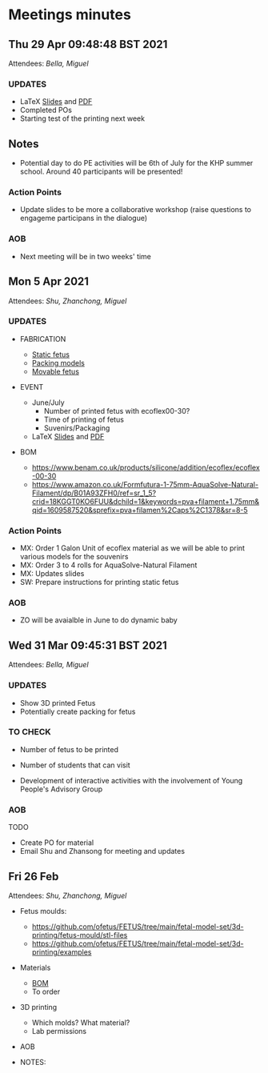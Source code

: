 # Meetings minutes

## Thu 29 Apr 09:48:48 BST 2021
Attendees: *Bella, Miguel*
### UPDATES
* LaTeX [Slides](../../documents/slides) and  [PDF](https://github.com/ofetus/us-simulator/blob/pdfs/slides.pdf)
* Completed POs 
* Starting test of the printing next week

## Notes
* Potential day to do PE activities will be 6th of July for the KHP summer school. Around 40 participants will be presented!

### Action Points
* Update slides to be more a collaborative workshop (raise questions to engageme participans in the dialogue) 

### AOB 
* Next meeting will be in two weeks' time


## Mon  5 Apr 2021
Attendees: *Shu, Zhanchong, Miguel*

### UPDATES

* FABRICATION
	* [Static fetus](../../models/static-fetus/)
	* [Packing models](../../models/static-fetus/3d-printing/fabrication/packaging) 
	* [Movable fetus](../../models/moving-fetus/)

* EVENT 
	* June/July
		* Number of printed fetus with ecoflex00-30? 
		* Time of printing of fetus
		* Suvenirs/Packaging
	* LaTeX [Slides](../../documents/slides) and  [PDF](https://github.com/ofetus/us-simulator/blob/pdfs/slides.pdf)

* BOM
	* https://www.benam.co.uk/products/silicone/addition/ecoflex/ecoflex-00-30
	* https://www.amazon.co.uk/Formfutura-1-75mm-AquaSolve-Natural-Filament/dp/B01A93ZFH0/ref=sr_1_5?crid=18KGGT0KO6FUU&dchild=1&keywords=pva+filament+1.75mm&qid=1609587520&sprefix=pva+filamen%2Caps%2C1378&sr=8-5 


### Action Points
* MX: Order 1 Galon Unit of ecoflex material as we will be able to print various models for the souvenirs
* MX: Order 3 to 4 rolls for AquaSolve-Natural Filament 
* MX: Updates slides
* SW: Prepare instructions for printing static fetus

### AOB 
* ZO will be avaialble in June to do dynamic baby

## Wed 31 Mar 09:45:31 BST 2021
Attendees: *Bella, Miguel*

### UPDATES 
* Show 3D printed Fetus
* Potentially create packing for fetus 
  
### TO CHECK 
* Number of fetus to be printed
* Number of students that can visit 

* Development of interactive activities with the involvement of Young People's Advisory Group


### AOB 

TODO
* Create PO for material 
* Email Shu and Zhansong for meeting and updates






## Fri 26 Feb
Attendees: *Shu, Zhanchong, Miguel*

* Fetus moulds: 
	* https://github.com/ofetus/FETUS/tree/main/fetal-model-set/3d-printing/fetus-mould/stl-files
	* https://github.com/ofetus/FETUS/tree/main/fetal-model-set/3d-printing/examples

* Materials 
	* [BOM](https://emckclac-my.sharepoint.com/:x:/r/personal/k1812667_kcl_ac_uk/_layouts/15/Doc.aspx?sourcedoc=%7B47C2847F-5C1F-47CF-9DCB-EBFF6A069297%7D&file=Bill%20Of%20Material%20List.xlsx&action=default&mobileredirect=true)
	* To order
	
* 3D printing 
	* Which molds? What material?
	* Lab permissions 

* AOB

* NOTES:


